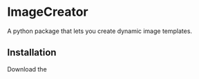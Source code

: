 # ImageCreator
A python package that lets you create dynamic image templates.

## Installation

Download the 
